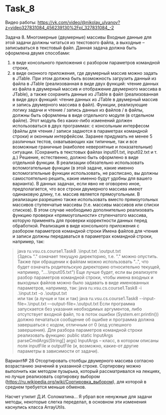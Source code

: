 # Task_8

Видео работы: https://vk.com/video/@nikolay_ulyanov?z=video327831084_456239130%2Fpl_327831084_-2

Задача 8.	Многомерные (двумерные) массивы
Входные данные для этой задачи должны читаться из текстового файла, а выходные – записываться в текстовый файл.
Данная задача должна быть оформлена двумя способами:
1) в виде консольного приложения с разбором параметров командной строки,
2) в виде оконного приложения, где двумерный массив можно задать в JTable. При этом должна быть возможность загрузить данный из файла в JTable (реализованная в виде двух функций: чтение данных из файла в двумерный массив и отображение двумерного массива в JTable), а также сохранить данные из JTable в файл (реализованная в виде двух функций: чтение данных из JTable в двумерный массив и запись двумерного массива в файл).
Функции, реализующие логику задачи и чтение / запись данных из файлов / в файлы, должны быть оформлены в виде отдельного модуля (в отдельном файле). Этот модуль без каких-либо изменений должен использоваться в двух программах: с консольным интерфесом (файлы для чтения / записи задаются в параметрах командной строки) и оконным интерфейсом.
Заранее придумать не менее 5 различных тестов, охватывающих как типичные, так и все возможные граничные (наиболее невероятные и показательные) ситуации. (Сохранить в текстовых файлах input01.txt, input02.txt и т. д.)
Решение, естественно, должно быть оформлено в виде отдельной функции. В реализации обязательно использовать вспомогательные функции (в этой задаче, какие именно вспомогательные функции использовать, не расписано, вы должны самостоятельно решить, какие именно будут удобны для вашего варианта).
В данных задачах, если явно не оговорено иное, предполагается, что все строки двумерного массива имеют одинаковую длину, т.е. массив является прямоугольным. В реализации разрешено также использовать вместо прямоугольных массивов ступенчатые массивы (т.е. массивы массивов или списки списков). В этом случае необходимо дополнительно реализовать функцию проверки «прямоугольности» ступенчатого массива, которую применять для проверки корректности данных перед обработкой.
Реализация в виде консольного приложения с разбором параметров командной строки
Имена файлов для чтения и записи должны передаваться в параметрах командной строки, например, так:
> java ru.vsu.cs.course1.Task8 .\input.txt .\output.txt           
(Здесь "." означает текущую директорию, т.е. ".\" можно опустить. Также при обращении к файлам можно использовать "..", что будет означать родительскую директорию относительно текущей, например, "..\..\input05.txt")
Еще лучше будет, если вы реализуете разбор параметров командной строки, чтобы имена входных и выходных файлов можно было задавать в виде именованных параметров, например, так:
> java ru.vsu.cs.course1.Task8 -i .\input.txt -o .\output.txt     
или так (а лучше и так и так)
> java ru.vsu.cs.course1.Task8 --input-file=.\input.txt –-output-file=.\output.txt
Если программа запускается без указания необходимых аргументов, либо отсутствует входной файл, то в поток ошибки (System.err.println()) должно печататься сообщение об ошибке и программа должна завершаться с кодом, отличным от 0 (код успешного завершения).
Для разбора параметров командной строки реализовать функцию:
public static InputArgs parseCmdArgs(String[] args)
InputArgs – класс, в котором описаны поля inputFile и outputFile (и, возможно, какие-от другие параметры в зависимости от задачи).

Вариант№ 28
Отсортировать столбцы двумерного массива согласно возрастанию значений в указанной строке.
Сортировку можно выполнить как методом пузырька, который рассматривался на лекциях, но лучше реализовать сортировку выбором (https://ru.wikipedia.org/wiki/Сортировка_выбором), для которой в среднем требуется меньше обменов.

Насчет утилит Д.И. Соломатина... Я убрал все ненужные для задачи методы, некоторые слегка переделал, в основном эти изменения каснулись класса ArrayUtils.
